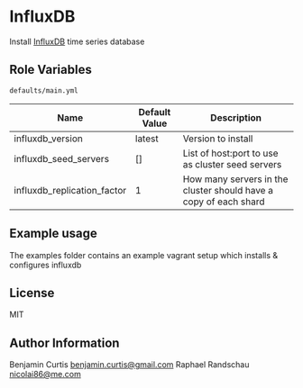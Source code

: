 InfluxDB
========

Install [InfluxDB](http://influxdb.org/) time series database

Role Variables
--------------

`defaults/main.yml`

| Name                        | Default Value | Description                                                      |
|-----------------------------|---------------|------------------------------------------------------------------|
| influxdb_version            | latest        | Version to install                                               |
| influxdb_seed_servers       | []            | List of host:port to use as cluster seed servers                 |
| influxdb_replication_factor | 1             | How many servers in the cluster should have a copy of each shard |

Example usage
-------------

The examples folder contains an example vagrant setup which installs & configures influxdb

License
-------

MIT

Author Information
------------------

Benjamin Curtis <benjamin.curtis@gmail.com>
Raphael Randschau <nicolai86@me.com>
